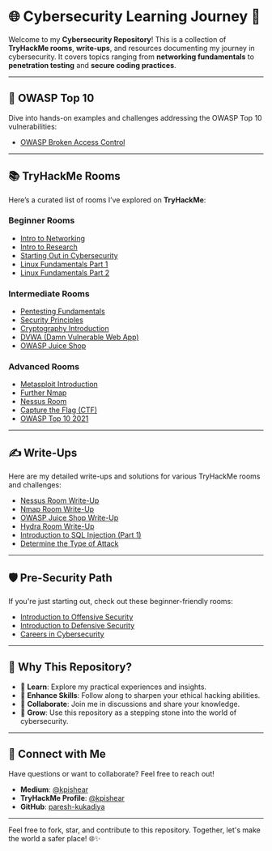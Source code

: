 # 🌐 Cybersecurity Learning Journey 🚀  

Welcome to my **Cybersecurity Repository**! This is a collection of **TryHackMe rooms**, **write-ups**, and resources documenting my journey in cybersecurity. It covers topics ranging from **networking fundamentals** to **penetration testing** and **secure coding practices**.

---

## 🔐 OWASP Top 10  
Dive into hands-on examples and challenges addressing the OWASP Top 10 vulnerabilities:  
- [OWASP Broken Access Control](https://tryhackme.com/r/room/owaspbrokenaccesscontrol)

---

## 📚 TryHackMe Rooms  
Here’s a curated list of rooms I’ve explored on **TryHackMe**:  

### Beginner Rooms
- [Intro to Networking](https://tryhackme.com/r/room/introtonetworking)  
- [Intro to Research](https://tryhackme.com/r/room/introtoresearch)  
- [Starting Out in Cybersecurity](https://tryhackme.com/r/room/startingoutincybersec)  
- [Linux Fundamentals Part 1](https://tryhackme.com/r/room/linuxfundamentalspart1)  
- [Linux Fundamentals Part 2](https://tryhackme.com/room/linuxfundamentalspart2)  

### Intermediate Rooms  
- [Pentesting Fundamentals](https://tryhackme.com/r/room/pentestingfundamentals)  
- [Security Principles](https://tryhackme.com/r/room/securityprinciples)  
- [Cryptography Introduction](https://tryhackme.com/r/room/cryptographyintro)  
- [DVWA (Damn Vulnerable Web App)](https://tryhackme.com/r/room/dvwa)  
- [OWASP Juice Shop](https://tryhackme.com/r/room/owaspjuiceshop)  

### Advanced Rooms  
- [Metasploit Introduction](https://tryhackme.com/r/room/metasploitintro)  
- [Further Nmap](https://tryhackme.com/r/room/furthernmap)  
- [Nessus Room](https://tryhackme.com/r/room/rpnessusredux)  
- [Capture the Flag (CTF)](https://tryhackme.com/r/room/c4ptur3th3fl4g)  
- [OWASP Top 10 2021](https://tryhackme.com/r/room/owasptop102021)  

---

## ✍️ Write-Ups  
Here are my detailed write-ups and solutions for various TryHackMe rooms and challenges:  

- [Nessus Room Write-Up](https://medium.com/@kpishear/try-hack-me-nessus-room-e839ebedaa39)  
- [Nmap Room Write-Up](https://medium.com/@kpishear/tryhackme-room-nmap-89be358eb0fe)  
- [OWASP Juice Shop Write-Up](https://medium.com/@kpishear/tryhackme-owasp-juice-shop-b201365a717c)  
- [Hydra Room Write-Up](https://medium.com/@kpishear/tryhackme-writeup-hydra-6e72d60fb8e)  
- [Introduction to SQL Injection (Part 1)](https://medium.com/@kpishear/introduction-to-sql-injection-part-1-321200da59ef)  
- [Determine the Type of Attack](https://medium.com/@kpishear/determine-the-type-of-attack-5dce920f7163)  

---

## 🛡️ Pre-Security Path  
If you're just starting out, check out these beginner-friendly rooms:  
- [Introduction to Offensive Security](https://tryhackme.com/r/room/offensivesecurityintro)  
- [Introduction to Defensive Security](https://tryhackme.com/r/room/defensivesecurityintro)  
- [Careers in Cybersecurity](https://tryhackme.com/r/room/careersincyber)  

---

## 🎯 **Why This Repository?**
- 📘 **Learn**: Explore my practical experiences and insights.
- 🔐 **Enhance Skills**: Follow along to sharpen your ethical hacking abilities.
- 🤝 **Collaborate**: Join me in discussions and share your knowledge.
- 🚀 **Grow**: Use this repository as a stepping stone into the world of cybersecurity.

---

## 📧 Connect with Me  
Have questions or want to collaborate? Feel free to reach out!  
- **Medium**: [@kpishear](https://medium.com/@kpishear)  
- **TryHackMe Profile**: [@kpishear](https://tryhackme.com/)  
- **GitHub**: [paresh-kukadiya](https://github.com/paresh-kukadiya)

---

Feel free to fork, star, and contribute to this repository. Together, let's make the world a safer place! 🌐✨  
